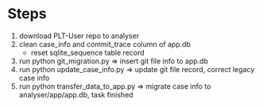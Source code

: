 # Steps

1. download PLT-User repo to analyser 
2. clean case_info and commit_trace column of app.db
    * reset sqlite_sequence table record
3. run python git_migration.py => insert git file info to app.db
4. run python update_case_info.py => update git file record, correct legacy case info
5. run python transfer_data_to_app.py => migrate case info to analyser/app/app.db, task finished